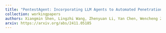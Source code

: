 ```yaml
---
title: "PentestAgent: Incorporating LLM Agents to Automated Penetration Testing"
collection: workingpapers
authors: Xiangmin Shen, Lingzhi Wang, Zhenyuan Li, Yan Chen, Wencheng Zhao, Dawei Sun, Jiashui Wang, Wei Ruan
arxiv: https://arxiv.org/abs/2411.05185
---
```

